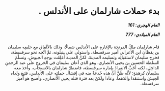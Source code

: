 <h1 dir="rtl">بدء حملات شارلمان على الأندلس .</h1>

<h5 dir="rtl">العام الهجري:  161

العام الميلادي: 777

</h5>

<p dir="rtl">قام شارلِمان ملكُ الفرنجة بالإغارةِ على الأندلس شمالًا، وذلك بالاتِّفاق مع حليفِه سليمان بن يقظان ابن الأعرابي أمير سرقسطة، واستولى على بنبلونه، ثمَّ اتَّجه نحو سرقسطة، فخرج سليمان لاستقبالِه وتسليمه المدينةَ، لكنَّ المدينة أُغلِقَت بوجهِ الجيوشِ، وتسلَّمَ السلطة الحسين بن يحيى الأنصاري، وهو الذي أعان سليمان في الخروجِ على عبد الرحمنِ الداخِلِ، لكنه أحَبَّ الانفرادَ بإمارة سرقسطة، فاضطرَّ شارلمان بالانسحاب، وأخذ معه سليمانَ كرهينةٍ؛ لأنَّه ظَنَّ أنَّ هذه خُدعةٌ منه في إفشال حملتِه على الأندلس، فتَبِعَ ولداه الجيشَ واستنقذا والدَهما، وعادا ولكنْ بعد فترة قتله يحيى الأنصاري، وأصبح هو أميرَ سرقسطة.</p></br>
